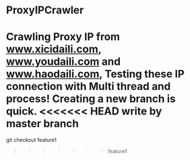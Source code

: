 # ProxyIPCrawler
Crawling Proxy IP from  www.xicidaili.com, www.youdaili.com and www.haodaili.com, Testing these IP connection with Multi thread and process!
Creating a new branch is quick.
<<<<<<< HEAD
write by master branch
=======
git checkout feature1
>>>>>>> feature1
